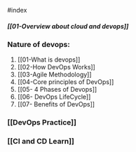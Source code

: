 #index 

##### [[01-Overview about cloud and devops]]


### Nature of devops:

1. [[01-What is devops]]
2. [[02-How DevOps Works]]
3. [[03-Agile Methodology]]
4. [[04-Core principles of DevOps]]
5. [[05- 4 Phases of Devops]]
6. [[06- DevOps LifeCycle]]
7. [[07- Benefits of DevOps]]

### [[DevOps Practice]]

### [[CI and CD Learn]]
